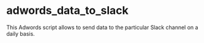 # adwords_data_to_slack
This Adwords script allows to send data to the particular Slack channel on a daily basis.
